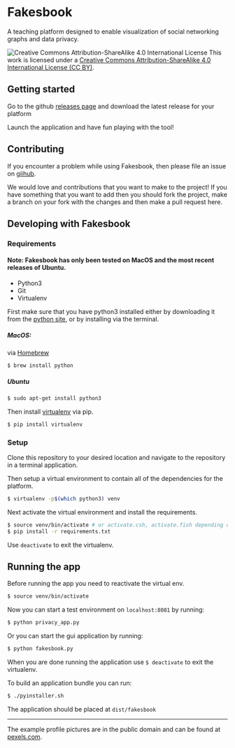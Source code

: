 Fakesbook
=================
A teaching platform designed to enable visualization of social networking graphs and data privacy.


![Creative Commons Attribution-ShareAlike 4.0 International License](https://i.creativecommons.org/l/by-sa/4.0/88x31.png "CC BY")
This work is licensed under a [Creative Commons Attribution-ShareAlike 4.0 International License (CC BY)](https://creativecommons.org/licenses/by/4.0/).

Getting started
------
Go to the github [releases page](https://github.com/Fakesbook/Fakesbook/releases) and download the latest release for your platform

Launch the application and have fun playing with the tool!

Contributing
-----
If you encounter a problem while using Fakesbook, then please file an issue on [giihub](https://github.com/Fakesbook/Fakesbook/issues).

We would love and contributions that you want to make to the project!
If you have something that you want to add then you should fork the project, make a branch on your fork with the changes and then make a pull request here.

## Developing with Fakesbook

### Requirements
#### Note: Fakesbook has only been tested on MacOS and the most recent releases of Ubuntu.

* Python3
* Git
* Virtualenv

First make sure that you have python3 installed either by downloading it from the [python site](https://www.python.org/downloads/), or by installing via the terminal.

##### MacOS:
via [Homebrew](https://brew.sh/)
```bash
$ brew install python
```

##### Ubuntu
```bash
$ sudo apt-get install python3
```

Then install [virtualenv](https://virtualenv.pypa.io/en/stable/) via pip.

```bash
$ pip install virtualenv
```

### Setup

Clone this repository to your desired location and navigate to the repository in a terminal application.

Then setup a virtual environment to contain all of the dependencies for the platform.
```bash
$ virtualenv -p$(which python3) venv
```

Next activate the virtual environment and install the requirements.
```bash
$ source venv/bin/activate # or activate.csh, activate.fish depending on shell
$ pip install -r requirements.txt
```
Use `deactivate` to exit the virtualenv.

Running the app
---------------

Before running the app you need to reactivate the virtual env.
```bash
$ source venv/bin/activate
```

Now you can start a test environment on `localhost:8081` by running:
```bash
$ python privacy_app.py
```

Or you can start the gui application by running:
```bash
$ python fakesbook.py
```

When you are done running the application use `$ deactivate` to exit the virtualenv.

To build an application bundle you can run:
```bash
$ ./pyinstaller.sh
```
The application should be placed at `dist/fakesbook`

-----------
The example profile pictures are in the public domain and can be found at [pexels.com](https://www.pexels.com/).
